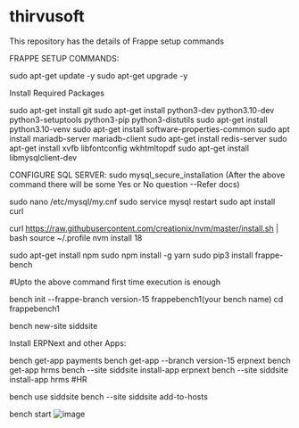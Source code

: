 # thirvusoft
This repository has the details of Frappe setup commands


FRAPPE SETUP COMMANDS:

sudo apt-get update -y
sudo apt-get upgrade -y

Install Required Packages

sudo apt-get install git
sudo apt-get install python3-dev python3.10-dev python3-setuptools python3-pip python3-distutils
sudo apt-get install python3.10-venv
sudo apt-get install software-properties-common
sudo apt install mariadb-server mariadb-client
sudo apt-get install redis-server
sudo apt-get install xvfb libfontconfig wkhtmltopdf
sudo apt-get install libmysqlclient-dev

CONFIGURE SQL SERVER:
sudo mysql_secure_installation
(After the above command there will be some Yes or No question --Refer docs)

sudo nano /etc/mysql/my.cnf
sudo service mysql restart
sudo apt install curl

curl https://raw.githubusercontent.com/creationix/nvm/master/install.sh | bash
source ~/.profile
nvm install 18

sudo apt-get install npm
sudo npm install -g yarn
sudo pip3 install frappe-bench

#Upto the above command first time execution is enough


bench init --frappe-branch version-15 frappebench1(your bench name)
cd frappebench1

bench new-site siddsite

Install ERPNext and other Apps:

bench get-app payments
bench get-app --branch version-15 erpnext
bench get-app hrms
bench --site siddsite install-app erpnext
bench --site siddsite install-app hrms #HR

bench use siddsite
bench --site siddsite add-to-hosts

bench start
![image](https://github.com/user-attachments/assets/b53102e0-4734-465d-a7a7-6bb5d9f0ce0c)
